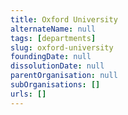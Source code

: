 ```yaml
---
title: Oxford University
alternateName: null
tags: [departments]
slug: oxford-university
foundingDate: null
dissolutionDate: null
parentOrganisation: null
subOrganisations: []
urls: []
---
```

